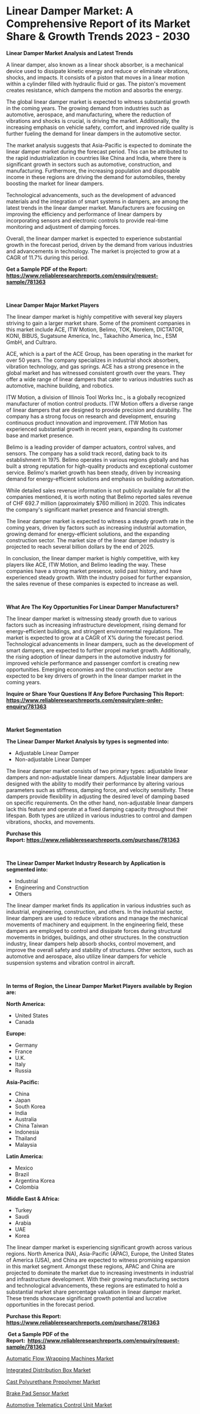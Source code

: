 <p><h1>Linear Damper Market: A Comprehensive Report of its Market Share & Growth Trends 2023 - 2030</h1></p><p><strong>Linear Damper Market Analysis and Latest Trends</strong></p>
<p><p>A linear damper, also known as a linear shock absorber, is a mechanical device used to dissipate kinetic energy and reduce or eliminate vibrations, shocks, and impacts. It consists of a piston that moves in a linear motion within a cylinder filled with hydraulic fluid or gas. The piston's movement creates resistance, which dampens the motion and absorbs the energy.</p><p>The global linear damper market is expected to witness substantial growth in the coming years. The growing demand from industries such as automotive, aerospace, and manufacturing, where the reduction of vibrations and shocks is crucial, is driving the market. Additionally, the increasing emphasis on vehicle safety, comfort, and improved ride quality is further fueling the demand for linear dampers in the automotive sector.</p><p>The market analysis suggests that Asia-Pacific is expected to dominate the linear damper market during the forecast period. This can be attributed to the rapid industrialization in countries like China and India, where there is significant growth in sectors such as automotive, construction, and manufacturing. Furthermore, the increasing population and disposable income in these regions are driving the demand for automobiles, thereby boosting the market for linear dampers.</p><p>Technological advancements, such as the development of advanced materials and the integration of smart systems in dampers, are among the latest trends in the linear damper market. Manufacturers are focusing on improving the efficiency and performance of linear dampers by incorporating sensors and electronic controls to provide real-time monitoring and adjustment of damping forces.</p><p>Overall, the linear damper market is expected to experience substantial growth in the forecast period, driven by the demand from various industries and advancements in technology. The market is projected to grow at a CAGR of 11.7% during this period.</p></p>
<p><strong>Get a Sample PDF of the Report:&nbsp; <a href="https://www.reliableresearchreports.com/enquiry/request-sample/781363">https://www.reliableresearchreports.com/enquiry/request-sample/781363</a></strong></p>
<p>&nbsp;</p>
<p><strong>Linear Damper Major Market Players</strong></p>
<p><p>The linear damper market is highly competitive with several key players striving to gain a larger market share. Some of the prominent companies in this market include ACE, ITW Motion, Belimo, TOK, Norelem, DICTATOR, KONI, BIBUS, Sugatsune America, Inc., Takachiho America, Inc., ESM GmbH, and Cultraro.</p><p>ACE, which is a part of the ACE Group, has been operating in the market for over 50 years. The company specializes in industrial shock absorbers, vibration technology, and gas springs. ACE has a strong presence in the global market and has witnessed consistent growth over the years. They offer a wide range of linear dampers that cater to various industries such as automotive, machine building, and robotics.</p><p>ITW Motion, a division of Illinois Tool Works Inc., is a globally recognized manufacturer of motion control products. ITW Motion offers a diverse range of linear dampers that are designed to provide precision and durability. The company has a strong focus on research and development, ensuring continuous product innovation and improvement. ITW Motion has experienced substantial growth in recent years, expanding its customer base and market presence.</p><p>Belimo is a leading provider of damper actuators, control valves, and sensors. The company has a solid track record, dating back to its establishment in 1975. Belimo operates in various regions globally and has built a strong reputation for high-quality products and exceptional customer service. Belimo's market growth has been steady, driven by increasing demand for energy-efficient solutions and emphasis on building automation.</p><p>While detailed sales revenue information is not publicly available for all the companies mentioned, it is worth noting that Belimo reported sales revenue of CHF 692.7 million (approximately $760 million) in 2020. This indicates the company's significant market presence and financial strength.</p><p>The linear damper market is expected to witness a steady growth rate in the coming years, driven by factors such as increasing industrial automation, growing demand for energy-efficient solutions, and the expanding construction sector. The market size of the linear damper industry is projected to reach several billion dollars by the end of 2025.</p><p>In conclusion, the linear damper market is highly competitive, with key players like ACE, ITW Motion, and Belimo leading the way. These companies have a strong market presence, solid past history, and have experienced steady growth. With the industry poised for further expansion, the sales revenue of these companies is expected to increase as well.</p></p>
<p>&nbsp;</p>
<p><strong>What Are The Key Opportunities For Linear Damper Manufacturers?</strong></p>
<p><p>The linear damper market is witnessing steady growth due to various factors such as increasing infrastructure development, rising demand for energy-efficient buildings, and stringent environmental regulations. The market is expected to grow at a CAGR of X% during the forecast period. Technological advancements in linear dampers, such as the development of smart dampers, are expected to further propel market growth. Additionally, the rising adoption of linear dampers in the automotive industry for improved vehicle performance and passenger comfort is creating new opportunities. Emerging economies and the construction sector are expected to be key drivers of growth in the linear damper market in the coming years.</p></p>
<p><strong>Inquire or Share Your Questions If Any Before Purchasing This Report: <a href="https://www.reliableresearchreports.com/enquiry/pre-order-enquiry/781363">https://www.reliableresearchreports.com/enquiry/pre-order-enquiry/781363</a></strong></p>
<p>&nbsp;</p>
<p><strong>Market Segmentation</strong></p>
<p><strong>The Linear Damper Market Analysis by types is segmented into:</strong></p>
<p><ul><li>Adjustable Linear Damper</li><li>Non-adjustable Linear Damper</li></ul></p>
<p><p>The linear damper market consists of two primary types: adjustable linear dampers and non-adjustable linear dampers. Adjustable linear dampers are designed with the ability to modify their performance by altering various parameters such as stiffness, damping force, and velocity sensitivity. These dampers provide flexibility in adjusting the desired level of damping based on specific requirements. On the other hand, non-adjustable linear dampers lack this feature and operate at a fixed damping capacity throughout their lifespan. Both types are utilized in various industries to control and dampen vibrations, shocks, and movements.</p></p>
<p><strong>Purchase this Report:&nbsp;<a href="https://www.reliableresearchreports.com/purchase/781363">https://www.reliableresearchreports.com/purchase/781363</a></strong></p>
<p>&nbsp;</p>
<p><strong>The Linear Damper Market Industry Research by Application is segmented into:</strong></p>
<p><ul><li>Industrial</li><li>Engineering and Construction</li><li>Others</li></ul></p>
<p><p>The linear damper market finds its application in various industries such as industrial, engineering, construction, and others. In the industrial sector, linear dampers are used to reduce vibrations and manage the mechanical movements of machinery and equipment. In the engineering field, these dampers are employed to control and dissipate forces during structural movements in bridges, buildings, and other structures. In the construction industry, linear dampers help absorb shocks, control movement, and improve the overall safety and stability of structures. Other sectors, such as automotive and aerospace, also utilize linear dampers for vehicle suspension systems and vibration control in aircraft.</p></p>
<p>&nbsp;</p>
<p><strong>In terms of Region, the Linear Damper Market Players available by Region are:</strong></p>
<p>
    <p> <strong> North America: </strong>
        <ul>
            <li>United States</li>
            <li>Canada</li>
        </ul>
        </p> 
    <p> <strong> Europe: </strong>
        <ul>
            <li>Germany</li>
            <li>France</li>
            <li>U.K.</li>
            <li>Italy</li>
            <li>Russia</li>
        </ul>
        </p> 
    <p> <strong> Asia-Pacific: </strong>
        <ul>
            <li>China</li>
            <li>Japan</li>
            <li>South Korea</li>
            <li>India</li>
            <li>Australia</li>
            <li>China Taiwan</li>
            <li>Indonesia</li>
            <li>Thailand</li>
            <li>Malaysia</li>
        </ul>
        </p> 
    <p> <strong> Latin America: </strong>
        <ul>
            <li>Mexico</li>
            <li>Brazil</li>
            <li>Argentina Korea</li>
            <li>Colombia</li>
        </ul>
        </p> 
    <p> <strong> Middle East & Africa: </strong>
        <ul>
            <li>Turkey</li>
            <li>Saudi</li>
            <li>Arabia</li>
            <li>UAE</li>
            <li>Korea</li>
        </ul>
    </p>
    </p>
<p><p>The linear damper market is experiencing significant growth across various regions. North America (NA), Asia-Pacific (APAC), Europe, the United States of America (USA), and China are expected to witness promising expansion in this market segment. Amongst these regions, APAC and China are projected to dominate the market due to increasing investments in industrial and infrastructure development. With their growing manufacturing sectors and technological advancements, these regions are estimated to hold a substantial market share percentage valuation in linear damper market. These trends showcase significant growth potential and lucrative opportunities in the forecast period.</p></p>
<p><strong>Purchase this Report: <a href="https://www.reliableresearchreports.com/purchase/781363">https://www.reliableresearchreports.com/purchase/781363</a></strong></p>
<p>&nbsp;<strong>Get a Sample PDF of the Report:&nbsp;&nbsp;<a href="https://www.reliableresearchreports.com/enquiry/request-sample/781363">https://www.reliableresearchreports.com/enquiry/request-sample/781363</a></strong></p>
<p><strong></strong></p>
<p><p><a href="https://www.linkedin.com/pulse/automatic-flow-wrapping-machines-market-size-share-amp/">Automatic Flow Wrapping Machines Market</a></p><p><a href="https://medium.com/@randyhuel1989/integrated-distribution-box-market-the-key-to-successful-business-strategy-forecast-till-2030-847d5aca3ed8">Integrated Distribution Box Market</a></p><p><a href="https://medium.com/@elisamohr1910/cast-polyurethane-prepolymer-market-size-cagr-trends-2024-2030-46f8b066e7da">Cast Polyurethane Prepolymer Market</a></p><p><a href="https://www.linkedin.com/pulse/brake-pad-sensor-market-size-share-global-analysis/">Brake Pad Sensor Market</a></p><p><a href="https://www.linkedin.com/pulse/automotive-telematics-control-unit-market-research-report/">Automotive Telematics Control Unit Market</a></p></p>